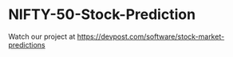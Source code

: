 # NIFTY-50-Stock-Prediction

Watch our project at https://devpost.com/software/stock-market-predictions
